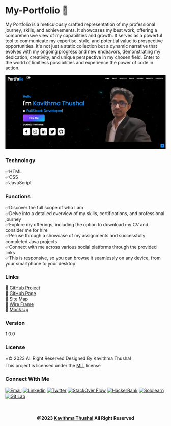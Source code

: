 # My-Portfolio 💫

My Portfolio is a meticulously crafted representation of my professional journey, skills, and achievements. It showcases
my best work, offering a comprehensive view of my capabilities and growth. It serves as a powerful tool to communicate
my expertise, style, and potential value to prospective opportunities. It's not just a static collection but a dynamic
narrative that evolves with my ongoing progress and new endeavors, demonstrating my dedication, creativity, and unique
perspective in my chosen field. Enter to the world of limitless possibilities and experience the power of code in
action.

<img src="assets/img/ss.png">

### Technology

✅HTML<br/>
✅CSS<br/>
✅JavaScript<br/>

### Functions

✅Discover the full scope of who I am<br/>
✅Delve into a detailed overview of my skills, certifications, and professional journey<br/>
✅Explore my offerings, including the option to download my CV and consider me for hire<br/>
✅Peruse through a showcase of my assignments and successfully completed Java projects<br/>
✅Connect with me across various social platforms through the provided links<br/>
✅This is responsive, so you can browse it seamlessly on any device, from your smartphone to your desktop<br/>

### Links

🔗 <a href="https://github.com/Thushal2001/MyPortfolio" target="_blank">GitHub Project</a></br>
🔗 <a href="https://thushal2001.github.io/MyPortfolio/" target="_blank">GitHub Page</a></br>
🔗 <a href="https://www.gloomaps.com/icbeqVdv9a" target="_blank">Site Map</a></br>
🔗 <a href="https://wireframe.cc/29u3zM" target="_blank">Wire Frame</a></br>
🔗 <a href="https://www.figma.com/file/mmHVJt25CXdinNz6f48ZB5/My-Mockup?type=design&node-id=0-1&mode=design&t=geCjyFwJrOsqVFJD-0" target="_blank">
Mock Up</a>

### Version

1.0.0

### License

⭐© 2023 All Right Reserved Designed By Kavithma Thushal<br/>
This project is licensed under the [MIT](LICENSE) license

### Connect With Me

<p align="left">
    <a href="https://mail.google.com/mail/u/0/?tab=rm#inbox" target="_blank"><img
            src="https://github.com/Thushal2001/Thushal2001/blob/main/GitHub%20Images/new/gmail.png"
            align="center"
            alt="Email"
            width="40"/></a>
    <a href="https://www.linkedin.com/in/kavithma-thushal-3b8a92260/" target="_blank"><img
            src="https://raw.githubusercontent.com/rahuldkjain/github-profile-readme-generator/master/src/images/icons/Social/linked-in-alt.svg"
            align="center"
            alt="Linkedin"
            width="40"/></a>
    <a href="https://twitter.com/Thushal451" target="_blank"><img
            src="https://raw.githubusercontent.com/rahuldkjain/github-profile-readme-generator/master/src/images/icons/Social/twitter.svg"
            align="center" alt="Twitter" width="40"/></a>
    <a href="https://stackoverflow.com/users/21296342/kavithma-thushal?tab=profile" target="blank"><img
            src="https://raw.githubusercontent.com/rahuldkjain/github-profile-readme-generator/master/src/images/icons/Social/stack-overflow.svg"
            align="center" alt="StackOver Flow"
            width="40"/></a>
    <a href="https://www.hackerrank.com/kavithmathushal?hr_r=1" target="blank"><img
            src="https://raw.githubusercontent.com/rahuldkjain/github-profile-readme-generator/master/src/images/icons/Social/hackerrank.svg"
            align="center" alt="HackerRank"
            width="40"/></a>
    <a href="https://www.sololearn.com/profile/27533547" target="blank"><img
            src="https://github.com/Thushal2001/Thushal2001/blob/main/GitHub%20Images/new/sololearn.webp"
            align="center"
            alt="Sololearn" width="40"/></a>
    <a href="https://gitlab.com/kavithmathushal9007" target="_blank"><img
            src="https://github.com/Thushal2001/Thushal2001/blob/main/GitHub%20Images/new/gitlab.png"
            align="center" alt="Git Lab" width="40"/></a>
</p><br/>

<div align="center">

#### @2023 [Kavithma Thushal](https://github.com/Thushal2001) All Right Reserved

</div>

